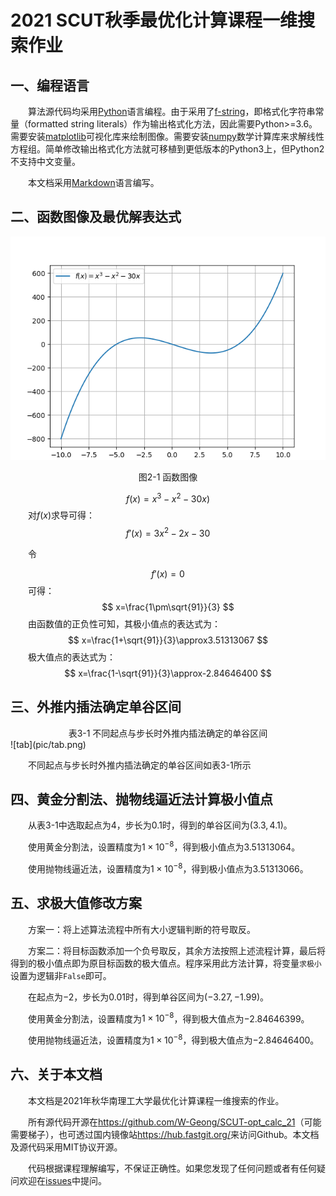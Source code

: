 # 2021 SCUT秋季最优化计算课程一维搜索作业 

## 一、编程语言
&emsp;&emsp;算法源代码均采用[Python](https://www.python.org/)语言编程。由于采用了[f-string](https://docs.python.org/3/reference/lexical_analysis.html#f-strings)，即格式化字符串常量（formatted string literals）作为输出格式化方法，因此需要Python>=3.6。需要安装[matplotlib](https://matplotlib.org/)可视化库来绘制图像。需要安装[numpy](https://numpy.org/)数学计算库来求解线性方程组。简单修改输出格式化方法就可移植到更低版本的Python3上，但Python2不支持中文变量。

&emsp;&emsp;本文档采用[Markdown](http://www.markdown.cn/)语言编写。
## 二、函数图像及最优解表达式
![fx](pic/fig.png)
<center>图2-1 函数图像</center>

$$
f(x)=x^3-x^2-30x)
$$
&emsp;&emsp;对$f(x)$求导可得：
$$
f'(x)=3x^2-2x-30
$$

&emsp;&emsp;令

$$
f'(x)=0
$$
&emsp;&emsp;可得：
$$
x=\frac{1\pm\sqrt{91}}{3}
$$
&emsp;&emsp;由函数值的正负性可知，其极小值点的表达式为：
$$
x=\frac{1+\sqrt{91}}{3}\approx3.51313067
$$
&emsp;&emsp;极大值点的表达式为：
$$
x=\frac{1-\sqrt{91}}{3}\approx-2.84646400
$$
## 三、外推内插法确定单谷区间
<center>表3-1 不同起点与步长时外推内插法确定的单谷区间</center>
![tab](pic/tab.png)

&emsp;&emsp;不同起点与步长时外推内插法确定的单谷区间如表3-1所示

## 四、黄金分割法、抛物线逼近法计算极小值点
&emsp;&emsp;从表3-1中选取起点为$4$，步长为$0.1$时，得到的单谷区间为$(3.3, 4.1)$。

&emsp;&emsp;使用黄金分割法，设置精度为$1×10^{-8}$，得到极小值点为$3.51313064$。

&emsp;&emsp;使用抛物线逼近法，设置精度为$1×10^{-8}$，得到极小值点为$3.51313066$。

## 五、求极大值修改方案
&emsp;&emsp;方案一：将上述算法流程中所有大小逻辑判断的符号取反。

&emsp;&emsp;方案二：将目标函数添加一个负号取反，其余方法按照上述流程计算，最后将得到的极小值点即为原目标函数的极大值点。程序采用此方法计算，将变量`求极小`设置为逻辑非`False`即可。

&emsp;&emsp;在起点为$-2$，步长为$0.01$时，得到单谷区间为$(-3.27, -1.99)$。

&emsp;&emsp;使用黄金分割法，设置精度为$1×10^{-8}$，得到极大值点为$-2.84646399$。

&emsp;&emsp;使用抛物线逼近法，设置精度为$1×10^{-8}$，得到极大值点为$-2.84646400$。

## 六、关于本文档
&emsp;&emsp;本文档是2021年秋华南理工大学最优化计算课程一维搜索的作业。

&emsp;&emsp;所有源代码开源在<https://github.com/W-Geong/SCUT-opt_calc_21>（可能需要梯子），也可透过国内镜像站<https://hub.fastgit.org/>来访问Github。本文档及源代码采用MIT协议开源。

&emsp;&emsp;代码根据课程理解编写，不保证正确性。如果您发现了任何问题或者有任何疑问欢迎在[issues](https://github.com/W-Geong/SCUT-opt_calc_21/issues)中提问。
